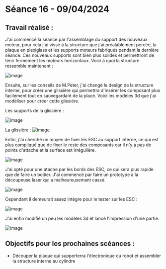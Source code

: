 # **Séance 16 - 09/04/2024**
## Travail réalisé :
J'ai commencé la séance par l'assemblage du support des nouveaux moteur, pour cela j'ai vissé à la structure que j'ai préalablement percée, la plaque en plexiglass et les supports moteurs fabriqués pendant la dernière séance. Ces nouveaux supports sont bien plus solides et permettront de tenir fermement les moteurs horizontaux. Voici à quoi la structure ressemble maintenant :

![image](https://github.com/TibaudoRomain/ProjetAR/assets/146826729/2997f6d8-541d-4d32-99df-fb51363b0285)

Ensuite, sur les conseils de M.Peter, j'ai changé le design de la structure interne, pour créer une glissière qui permettra d'insérer les composant plus facilement tout en sauvegardant de la place. Voici les modèles 3d que j'ai modéliser pour créer cette glissière.

Les supports de la glissière :

![image](https://github.com/TibaudoRomain/ProjetAR/assets/146826729/ea9ef542-087b-4f4d-94a5-3c1a767eae95)

La glissière :
![image](https://github.com/TibaudoRomain/ProjetAR/assets/146826729/f13a8de6-16a6-4962-81e2-42dea756c4ee)

Enfin, j'ai cherché un moyen de fixer les ESC au support interne, ce qui est plus compliqué que de fixer le reste des composants car il n'y a pas de points d'attache et la surface est irrégulière.

![image](https://github.com/TibaudoRomain/ProjetAR/assets/146826729/ac6901ce-8a7b-4fc9-a6e9-9a9cb895df0d)

J'ai opté pour une atache par les bords des ESC, ce qui sera plus rapide que de faire un boitier. J'ai commencé par faire un prototype à la découpeuse laser qui a malheureusemant cassé.

![image](https://github.com/TibaudoRomain/ProjetAR/assets/146826729/cae3fd74-b4a8-418e-a802-626db5851a31)

Cependant il demeurait assez intègre pour le tester sur les ESC :

![image](https://github.com/TibaudoRomain/ProjetAR/assets/146826729/3e988b6c-771e-4371-ba29-1648192247ab)

J'ai enfin modifié un peu les modèles 3d et lancé l'impression d'une partie. 

![image](https://github.com/TibaudoRomain/ProjetAR/assets/146826729/08a9dabf-899e-40b2-b09b-abd48476ae52)

## Objectifs pour les prochaines scéances :
- Découper la plaque qui supporterra l'électronique du robot et assembler la structure interne au cylindre
